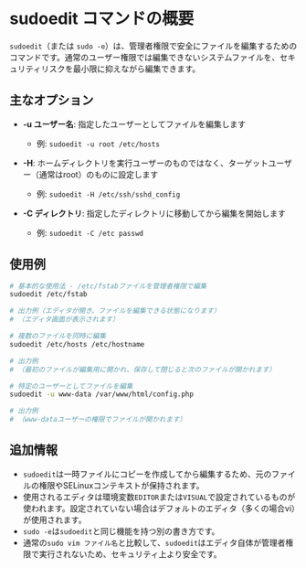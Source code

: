 # sudoedit コマンドの概要

`sudoedit`（または `sudo -e`）は、管理者権限で安全にファイルを編集するためのコマンドです。通常のユーザー権限では編集できないシステムファイルを、セキュリティリスクを最小限に抑えながら編集できます。

## 主なオプション

- **-u ユーザー名**: 指定したユーザーとしてファイルを編集します
  - 例: `sudoedit -u root /etc/hosts`

- **-H**: ホームディレクトリを実行ユーザーのものではなく、ターゲットユーザー（通常はroot）のものに設定します
  - 例: `sudoedit -H /etc/ssh/sshd_config`

- **-C ディレクトリ**: 指定したディレクトリに移動してから編集を開始します
  - 例: `sudoedit -C /etc passwd`

## 使用例

```bash
# 基本的な使用法 - /etc/fstabファイルを管理者権限で編集
sudoedit /etc/fstab

# 出力例（エディタが開き、ファイルを編集できる状態になります）
# （エディタ画面が表示されます）
```

```bash
# 複数のファイルを同時に編集
sudoedit /etc/hosts /etc/hostname

# 出力例
# （最初のファイルが編集用に開かれ、保存して閉じると次のファイルが開かれます）
```

```bash
# 特定のユーザーとしてファイルを編集
sudoedit -u www-data /var/www/html/config.php

# 出力例
# （www-dataユーザーの権限でファイルが開かれます）
```

## 追加情報

- `sudoedit`は一時ファイルにコピーを作成してから編集するため、元のファイルの権限やSELinuxコンテキストが保持されます。
- 使用されるエディタは環境変数`EDITOR`または`VISUAL`で設定されているものが使われます。設定されていない場合はデフォルトのエディタ（多くの場合vi）が使用されます。
- `sudo -e`は`sudoedit`と同じ機能を持つ別の書き方です。
- 通常の`sudo vim ファイル名`と比較して、`sudoedit`はエディタ自体が管理者権限で実行されないため、セキュリティ上より安全です。